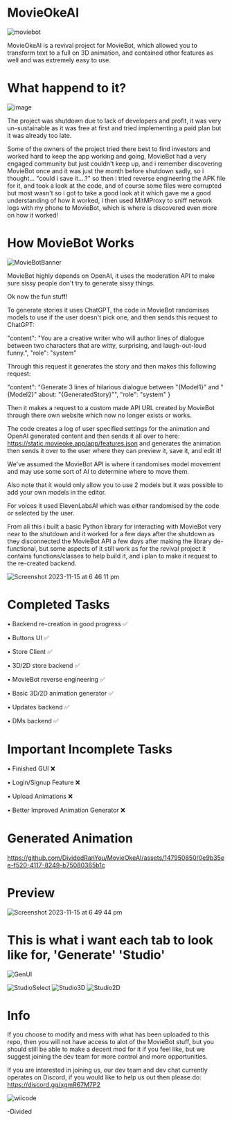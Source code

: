 # MovieOkeAI

![moviebot](https://github.com/DividedRanYou/MovieOkeAI/assets/147950850/246d6543-a1bb-49dd-990e-a56025b48927)

MovieOkeAI is a revival project for MovieBot, which allowed you to transform text to a full on 3D animation, and contained other features as well and was extremely easy to use. 

# What happend to it?

![image](https://github.com/DividedRanYou/MovieOkeAI/assets/147950850/8d7144b5-1d14-44c4-a2d9-ad99fb0b4638)

The project was shutdown due to lack of developers and profit, it was very un-sustainable as it was free at first and tried implementing a paid plan but it was already too late.

Some of the owners of the project tried there best to find investors and worked hard to keep the app working and going, MovieBot had a very engaged community but just couldn't keep up, and i remember discovering MovieBot once and it was just the month before shutdown sadly, so i thought... "could i save it....?" so then i tried reverse engineering the APK file for it, and took a look at the code, and of course some files were corrupted but most wasn't so i got to take a good look at it which gave me a good understanding of how it worked, i then used MitMProxy to sniff network logs with my phone to MovieBot, which is where is discovered even more on how it worked!

# How MovieBot Works

![MovieBotBanner](https://github.com/DividedRanYou/MovieOkeAI/assets/147950850/ac1c3b25-f0cd-4cc8-ba68-5b00b6cd1e57)

MovieBot highly depends on OpenAI, it uses the moderation API to make sure sissy people don't try to generate sissy things.

Ok now the fun stuff!

To generate stories it uses ChatGPT, the code in MovieBot randomises models to use if the user doesn't pick one, and then sends this request to ChatGPT: 

"content": "You are a creative writer who will author lines of dialogue between two characters that are witty, surprising, and laugh-out-loud funny.",
"role": "system"

Through this request it generates the story and then makes this following request:

"content": "Generate 3 lines of hilarious dialogue between \"{Model1}\" and \"{Model2}\" about: \"{GeneratedStory}\"",
"role": "system"
}

Then it makes a request to a custom made API URL created by MovieBot through there own website which now no longer exists or works.

The code creates a log of user specified settings for the animation and OpenAI generated content and then sends it all over to here: https://static.movieoke.app/app/features.json
and generates the animation then sends it over to the user where they can preview it, save it, and edit it!

We've assumed the MovieBot API is where it randomises model movement and may use some sort of AI to determine where to move them.

Also note that it would only allow you to use 2 models but it was possible to add your own models in the editor.

For voices it used ElevenLabsAI which was either randomised by the code or selected by the user.

From all this i built a basic Python library for interacting with MovieBot very near to the shutdown and it worked for a few days after the shutdown as they disconnected the MovieBot API a few days after making the library de-functional, but some aspects of it still work as for the revival project it contains functions/classes to help build it, and i plan to make it request to the re-created backend. 

![Screenshot 2023-11-15 at 6 46 11 pm](https://github.com/DividedRanYou/MovieOkeAI/assets/147950850/e91b6f16-49dc-4132-8e50-a66a947de981)

# Completed Tasks

• Backend re-creation in good progress ✅ 

• Buttons UI ✅ 

• Store Client ✅ 

• 3D/2D store backend ✅ 

• MovieBot reverse engineering ✅

• Basic 3D/2D animation generator ✅ 

• Updates backend ✅ 

• DMs backend ✅ 

# Important Incomplete Tasks

• Finished GUI ❌

• Login/Signup Feature ❌

• Upload Animations ❌

• Better Improved Animation Generator ❌

# Generated Animation

https://github.com/DividedRanYou/MovieOkeAI/assets/147950850/0e9b35ee-f520-4117-8249-b75080365b1c

# Preview

![Screenshot 2023-11-15 at 6 49 44 pm](https://github.com/DividedRanYou/MovieOkeAI/assets/147950850/d638ad79-288e-4af5-b0de-3627100e7c89)

# This is what i want each tab to look like for, 'Generate' 'Studio'

![GenUI](https://github.com/DividedRanYou/MovieOkeAI/assets/147950850/68830e03-0bfc-40a7-86a3-34408529eaaf)

![StudioSelect](https://github.com/DividedRanYou/MovieOkeAI/assets/147950850/672c625f-e5a8-44fe-b090-395719d8e5ab)
![Studio3D](https://github.com/DividedRanYou/MovieOkeAI/assets/147950850/3adf5e7e-efa7-4b4b-8704-6be514c083e4)
![Studio2D](https://github.com/DividedRanYou/MovieOkeAI/assets/147950850/15f2526a-c238-4abd-bfd7-026ef6c2df1a)

# Info

If you choose to modify and mess with what has been uploaded to this repo, then you will not have access to alot of the MovieBot stuff, but you should still be able to make a decent mod for it if you feel like, but we suggest joining the dev team for more control and more opportunities.

If you are interested in joining us, our dev team and dev chat currently operates on Discord, if you would like to help us out then please do: https://discord.gg/xgmR67M7P2

![wiicode](https://github.com/DividedRanYou/MovieOkeAI/assets/147950850/ca7b046f-bc46-44ef-8c7e-3bf4b9d3fe4b)

-Divided
